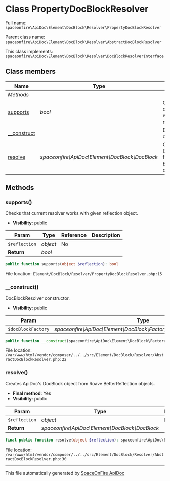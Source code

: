 # Class PropertyDocBlockResolver

Full name: `spaceonfire\ApiDoc\Element\DocBlock\Resolver\PropertyDocBlockResolver`

Parent class name: `spaceonfire\ApiDoc\Element\DocBlock\Resolver\AbstractDocBlockResolver`

This class implements: `spaceonfire\ApiDoc\Element\DocBlock\Resolver\DocBlockResolverInterface`

## Class members

| Name                                                                                              | Type                                           | Summary                                                               | Additional                                           |
| ------------------------------------------------------------------------------------------------- | ---------------------------------------------- | --------------------------------------------------------------------- | ---------------------------------------------------- |
| _Methods_                                                                                         |                                                |                                                                       |                                                      |
| [supports](#spaceonfire_apidoc_element_docblock_resolver_propertydocblockresolver_supports)       | _bool_                                         | Checks that current resolver works with given reflection object.      | [📢](# "Visibility: public")                         |
| [\_\_construct](#spaceonfire_apidoc_element_docblock_resolver_abstractdocblockresolver_construct) |                                                | DocBlockResolver constructor.                                         | [📢](# "Visibility: public")                         |
| [resolve](#spaceonfire_apidoc_element_docblock_resolver_abstractdocblockresolver_resolve)         | _spaceonfire\ApiDoc\Element\DocBlock\DocBlock_ | Creates ApiDoc's DocBlock object from Roave BetterReflection objects. | [📌](# "Final element") [📢](# "Visibility: public") |

## Methods

<a name="spaceonfire_apidoc_element_docblock_resolver_propertydocblockresolver_supports"></a>

### supports()

Checks that current resolver works with given reflection object.

-   **Visibility**: public

| Param         | Type     | Reference | Description |
| ------------- | -------- | --------- | ----------- |
| `$reflection` | _object_ | No        |             |
| **Return**    | _bool_   |           |             |

```php
public function supports(object $reflection): bool
```

File location: `Element/DocBlock/Resolver/PropertyDocBlockResolver.php:15`

<a name="spaceonfire_apidoc_element_docblock_resolver_abstractdocblockresolver_construct"></a>

### \_\_construct()

DocBlockResolver constructor.

-   **Visibility**: public

| Param              | Type                                                                   | Reference | Description |
| ------------------ | ---------------------------------------------------------------------- | --------- | ----------- |
| `$docBlockFactory` | _spaceonfire\ApiDoc\Element\DocBlock\Factory\DocBlockFactoryInterface_ | No        |             |

```php
public function __construct(spaceonfire\ApiDoc\Element\DocBlock\Factory\DocBlockFactoryInterface $docBlockFactory)
```

File location: `/var/www/html/vendor/composer/../../src/Element/DocBlock/Resolver/AbstractDocBlockResolver.php:22`

<a name="spaceonfire_apidoc_element_docblock_resolver_abstractdocblockresolver_resolve"></a>

### resolve()

Creates ApiDoc's DocBlock object from Roave BetterReflection objects.

-   **Final method**: Yes
-   **Visibility**: public

| Param         | Type                                           | Reference | Description |
| ------------- | ---------------------------------------------- | --------- | ----------- |
| `$reflection` | _object_                                       | No        |             |
| **Return**    | _spaceonfire\ApiDoc\Element\DocBlock\DocBlock_ |           |             |

```php
final public function resolve(object $reflection): spaceonfire\ApiDoc\Element\DocBlock\DocBlock
```

File location: `/var/www/html/vendor/composer/../../src/Element/DocBlock/Resolver/AbstractDocBlockResolver.php:30`

---

This file automatically generated by [SpaceOnFire ApiDoc](https://github.com/spaceonfire/apidoc)
